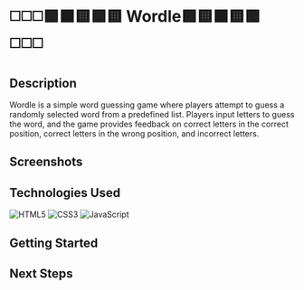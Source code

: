 # ◻️◻️◻️🟩⬛️🟨🟩🟨 Wordle🟩🟨⬛️🟨🟩 ◻️◻️◻️


## Description
Wordle is a simple word guessing game where players attempt to guess a randomly selected word from a predefined list. Players input letters to guess the word, and the game provides feedback on correct letters in the correct position, correct letters in the wrong position, and incorrect letters.

## Screenshots

## Technologies Used
![HTML5](https://img.shields.io/badge/html5-%23E34F26.svg?style=for-the-badge&logo=html5&logoColor=white)
![CSS3](https://img.shields.io/badge/css3-%231572B6.svg?style=for-the-badge&logo=css3&logoColor=white)
![JavaScript](https://img.shields.io/badge/javascript-%23323330.svg?style=for-the-badge&logo=javascript&logoColor=%23F7DF1E)

## Getting Started

## Next Steps